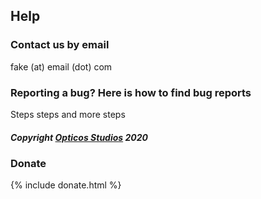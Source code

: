 ## Help

### Contact us by email

fake (at) email (dot) com

### Reporting a bug? Here is how to find bug reports

Steps steps and more steps

##### Copyright [Opticos Studios](http://opticos.studio) 2020


### Donate

{% include donate.html %}

